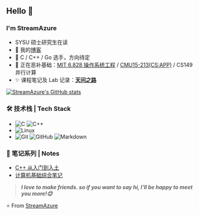 ## Hello 👋
### I'm StreamAzure

- SYSU 硕士研究生在读
- 🌱 我的[博客](https://www.cnblogs.com/streamazure/)
- 💬 C / C++ / Go 选手，方向待定
- 🚀 正在恶补基础：[MIT 6.828 操作系统工程](https://github.com/StreamAzure/MIT6.828_Lab) / [CMU15-213(CS:APP)](https://github.com/StreamAzure/CMU15-213_Lab) / CS149 并行计算
- ✨ 课程笔记及 Lab 记录：**[天问之路](https://streamazure.github.io/Tianwen/)**

[![StreamAzure's GitHub stats](https://github-readme-stats.vercel.app/api?username=StreamAzure&theme=buefy&show_icons=true)](https://github.com/StreamAzure/github-readme-stats)

### 🛠 技术栈 | Tech Stack

- ![C](https://img.shields.io/badge/C-%E8%AF%AD%E8%A8%80-red)
![C++](https://img.shields.io/badge/C%2B%2B-%E8%AF%AD%E8%A8%80-orange)
- ![Linux](https://img.shields.io/badge/-Linux-333333?style=flat&logo=Linux&logoColor=FCC624)
- ![Git](https://img.shields.io/badge/-Git-333333?style=flat&logo=git)
![GitHub](https://img.shields.io/badge/-GitHub-333333?style=flat&logo=github)
![Markdown](https://img.shields.io/badge/-Markdown-333333?style=flat&logo=markdown)

### 📝 笔记系列 | Notes
- [C++ 从入门到入土](https://streamazure.github.io/Cpp_Notes/)
- [计算机基础综合笔记](https://streamazure.github.io/Computer_Basics_Notes/)



> ***I love to make friends. so if you want to say hi, I'll be happy to meet you more!😊***

⭐️ From [StreamAzure](https://github.com/StreamAzure)
